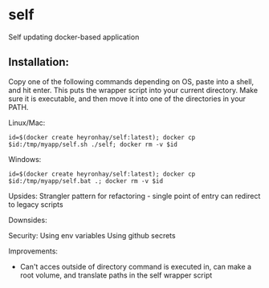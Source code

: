 # self
Self updating docker-based application

## Installation:
Copy one of the following commands depending on OS, paste into a shell, and hit enter.  This puts the wrapper script
into your current directory.  Make sure it is executable, and then move it into one of the directories in your PATH.

Linux/Mac:

    id=$(docker create heyronhay/self:latest); docker cp $id:/tmp/myapp/self.sh ./self; docker rm -v $id

Windows:

    id=$(docker create heyronhay/self:latest); docker cp $id:/tmp/myapp/self.bat .; docker rm -v $id

Upsides:
 Strangler pattern for refactoring - single point of entry can redirect to legacy scripts

Downsides:

Security:
 Using env variables
 Using github secrets

Improvements:
 * Can't acces outside of directory command is executed in, can make a root volume, and translate paths in the self wrapper script